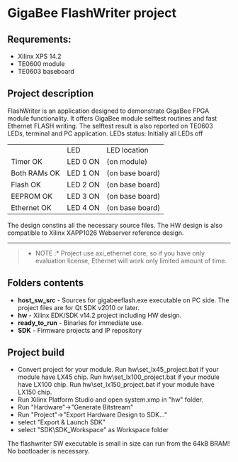 # GigaBee FlashWriter project
## Requrements:
* Xilinx XPS 14.2
* TE0600 module
* TE0603 baseboard

## Project description
FlashWriter is an application designed to demonstrate GigaBee FPGA module functionality.
It offers GigaBee module selftest routines and fast Ethernet FLASH writing. 
The selftest result is also reported on TE0603 LEDs, terminal and PC application.
LEDs status:
Initially all LEDs off
<table>
<th>
<td>LED</td><td>LED location</td>
</th>
<tr>
<td>Timer OK</td><td>LED 0 ON</td><td>(on module)</td>
</tr>
<tr>
<td>Both RAMs OK</td><td>LED 1 ON</td><td>(on base board)</td>
</tr>
<tr>
<td>Flash OK</td><td>LED 2 ON</td><td>(on base board)</td>
</tr>
<tr>
<td>EEPROM OK</td><td>LED 3 ON</td><td>(on base board)</td>
</tr>
<tr>
<td>Ethernet OK</td><td>LED 4 ON</td><td>(on base board)</td>
</tr>
</table>

The design constins all the necessary source files.
The HW design is also compatible to Xilinx XAPP1026 Webserver reference design.

- - -

> * NOTE :*
> Project use axi_ethernet core, so if you have only evaluation
> license, Ethernet will work only limited amount of time.

## Folders contents
- **host_sw_src** - Sources for gigabeeflash.exe executable on PC side. The project files are for Qt SDK v2010 or later.
- **hw** - Xilinx EDK/SDK v14.2 project including HW design.
- **ready_to_run** - Binaries for immediate use.
- **SDK** - Firmware projects and IP repository

## Project build
- Convert project for your module.
Run hw\set_lx45_project.bat if your module have LX45 chip.
Run hw\set_lx100_project.bat if your module have LX100 chip.
Run hw\set_lx150_project.bat if your module have LX150 chip.
- Run Xilinx Platform Studio and open system.xmp in "hw" folder.
- Run "Hardware"->"Generate Bitstream"
- Run "Project"->"Export Hardware Design to SDK..."
- select "Export & Launch SDK"
- select "SDK\SDK_Workspace" as Workspace folder

The flashwriter SW executable is small in size can run from the 64kB BRAM! 
No bootloader is necessary.